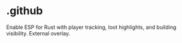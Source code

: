 # .github
Enable ESP for Rust with player tracking, loot highlights, and building visibility. External overlay.
